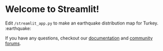 # Welcome to Streamlit!

Edit `/streamlit_app.py` to make an earthquake distribution map for Turkey. :earthquake:

If you have any questions, checkout our [documentation](https://docs.streamlit.io) and [community
forums](https://discuss.streamlit.io).
